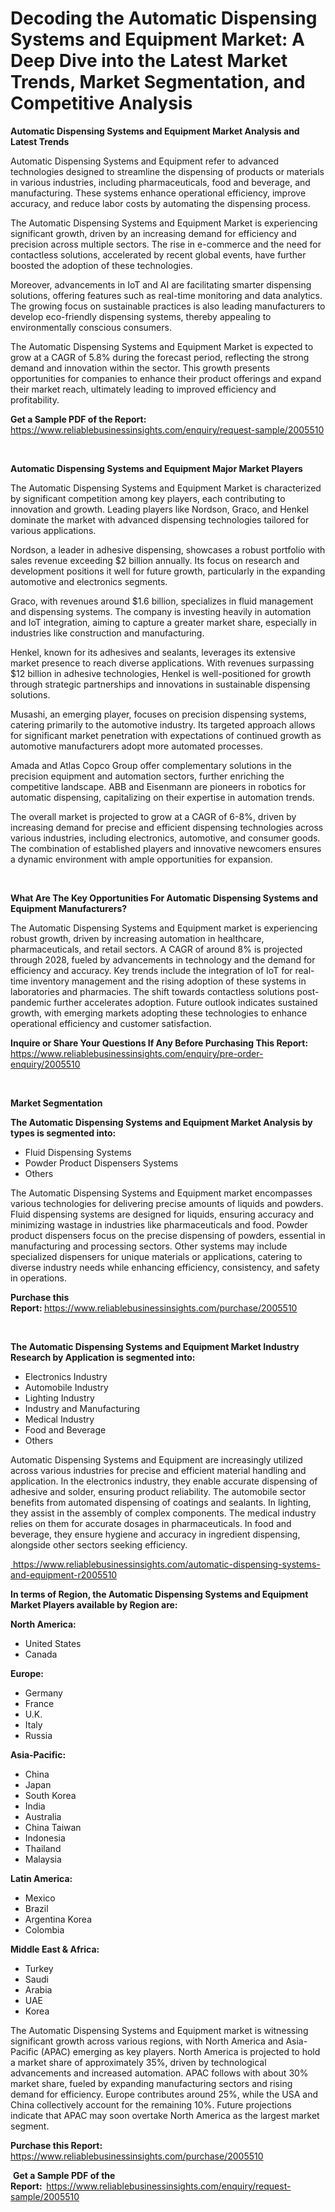 <p><h1>Decoding the Automatic Dispensing Systems and Equipment Market: A Deep Dive into the Latest Market Trends, Market Segmentation, and Competitive Analysis</h1></p><p><strong>Automatic Dispensing Systems and Equipment Market Analysis and Latest Trends</strong></p>
<p><p>Automatic Dispensing Systems and Equipment refer to advanced technologies designed to streamline the dispensing of products or materials in various industries, including pharmaceuticals, food and beverage, and manufacturing. These systems enhance operational efficiency, improve accuracy, and reduce labor costs by automating the dispensing process. </p><p>The Automatic Dispensing Systems and Equipment Market is experiencing significant growth, driven by an increasing demand for efficiency and precision across multiple sectors. The rise in e-commerce and the need for contactless solutions, accelerated by recent global events, have further boosted the adoption of these technologies. </p><p>Moreover, advancements in IoT and AI are facilitating smarter dispensing solutions, offering features such as real-time monitoring and data analytics. The growing focus on sustainable practices is also leading manufacturers to develop eco-friendly dispensing systems, thereby appealing to environmentally conscious consumers. </p><p>The Automatic Dispensing Systems and Equipment Market is expected to grow at a CAGR of 5.8% during the forecast period, reflecting the strong demand and innovation within the sector. This growth presents opportunities for companies to enhance their product offerings and expand their market reach, ultimately leading to improved efficiency and profitability.</p></p>
<p><strong>Get a Sample PDF of the Report:&nbsp;</strong> <a href="https://www.reliablebusinessinsights.com/enquiry/request-sample/2005510?utm_campaign=3321&utm_medium=2&utm_source=Github&utm_content=ia&utm_term=12042025&utm_id=automatic-dispensing-systems-and-equipment">https://www.reliablebusinessinsights.com/enquiry/request-sample/2005510</a></p>
<p>&nbsp;</p>
<p><strong>Automatic Dispensing Systems and Equipment Major Market Players</strong></p>
<p><p>The Automatic Dispensing Systems and Equipment Market is characterized by significant competition among key players, each contributing to innovation and growth. Leading players like Nordson, Graco, and Henkel dominate the market with advanced dispensing technologies tailored for various applications.</p><p>Nordson, a leader in adhesive dispensing, showcases a robust portfolio with sales revenue exceeding $2 billion annually. Its focus on research and development positions it well for future growth, particularly in the expanding automotive and electronics segments.</p><p>Graco, with revenues around $1.6 billion, specializes in fluid management and dispensing systems. The company is investing heavily in automation and IoT integration, aiming to capture a greater market share, especially in industries like construction and manufacturing.</p><p>Henkel, known for its adhesives and sealants, leverages its extensive market presence to reach diverse applications. With revenues surpassing $12 billion in adhesive technologies, Henkel is well-positioned for growth through strategic partnerships and innovations in sustainable dispensing solutions.</p><p>Musashi, an emerging player, focuses on precision dispensing systems, catering primarily to the automotive industry. Its targeted approach allows for significant market penetration with expectations of continued growth as automotive manufacturers adopt more automated processes.</p><p>Amada and Atlas Copco Group offer complementary solutions in the precision equipment and automation sectors, further enriching the competitive landscape. ABB and Eisenmann are pioneers in robotics for automatic dispensing, capitalizing on their expertise in automation trends.</p><p>The overall market is projected to grow at a CAGR of 6-8%, driven by increasing demand for precise and efficient dispensing technologies across various industries, including electronics, automotive, and consumer goods. The combination of established players and innovative newcomers ensures a dynamic environment with ample opportunities for expansion.</p></p>
<p>&nbsp;</p>
<p><strong>What Are The Key Opportunities For Automatic Dispensing Systems and Equipment Manufacturers?</strong></p>
<p><p>The Automatic Dispensing Systems and Equipment market is experiencing robust growth, driven by increasing automation in healthcare, pharmaceuticals, and retail sectors. A CAGR of around 8% is projected through 2028, fueled by advancements in technology and the demand for efficiency and accuracy. Key trends include the integration of IoT for real-time inventory management and the rising adoption of these systems in laboratories and pharmacies. The shift towards contactless solutions post-pandemic further accelerates adoption. Future outlook indicates sustained growth, with emerging markets adopting these technologies to enhance operational efficiency and customer satisfaction.</p></p>
<p><strong>Inquire or Share Your Questions If Any Before Purchasing This Report:</strong> <a href="https://www.reliablebusinessinsights.com/enquiry/pre-order-enquiry/2005510?utm_campaign=3321&utm_medium=2&utm_source=Github&utm_content=ia&utm_term=12042025&utm_id=automatic-dispensing-systems-and-equipment">https://www.reliablebusinessinsights.com/enquiry/pre-order-enquiry/2005510</a></p>
<p>&nbsp;</p>
<p><strong>Market Segmentation</strong></p>
<p><strong>The Automatic Dispensing Systems and Equipment Market Analysis by types is segmented into:</strong></p>
<p><ul><li>Fluid Dispensing Systems</li><li>Powder Product Dispensers Systems</li><li>Others</li></ul></p>
<p><p>The Automatic Dispensing Systems and Equipment market encompasses various technologies for delivering precise amounts of liquids and powders. Fluid dispensing systems are designed for liquids, ensuring accuracy and minimizing wastage in industries like pharmaceuticals and food. Powder product dispensers focus on the precise dispensing of powders, essential in manufacturing and processing sectors. Other systems may include specialized dispensers for unique materials or applications, catering to diverse industry needs while enhancing efficiency, consistency, and safety in operations.</p></p>
<p><strong>Purchase this Report:&nbsp;</strong><a href="https://www.reliablebusinessinsights.com/purchase/2005510?utm_campaign=3321&utm_medium=2&utm_source=Github&utm_content=ia&utm_term=12042025&utm_id=automatic-dispensing-systems-and-equipment">https://www.reliablebusinessinsights.com/purchase/2005510</a></p>
<p>&nbsp;</p>
<p><strong>The Automatic Dispensing Systems and Equipment Market Industry Research by Application is segmented into:</strong></p>
<p><ul><li>Electronics Industry</li><li>Automobile Industry</li><li>Lighting Industry</li><li>Industry and Manufacturing</li><li>Medical Industry</li><li>Food and Beverage</li><li>Others</li></ul></p>
<p><p>Automatic Dispensing Systems and Equipment are increasingly utilized across various industries for precise and efficient material handling and application. In the electronics industry, they enable accurate dispensing of adhesive and solder, ensuring product reliability. The automobile sector benefits from automated dispensing of coatings and sealants. In lighting, they assist in the assembly of complex components. The medical industry relies on them for accurate dosages in pharmaceuticals. In food and beverage, they ensure hygiene and accuracy in ingredient dispensing, alongside other sectors seeking efficiency.</p></p>
<p><a href="https://www.reliablebusinessinsights.com/automatic-dispensing-systems-and-equipment-r2005510?utm_campaign=3321&utm_medium=2&utm_source=Github&utm_content=ia&utm_term=12042025&utm_id=automatic-dispensing-systems-and-equipment">&nbsp;https://www.reliablebusinessinsights.com/automatic-dispensing-systems-and-equipment-r2005510</a></p>
<p><strong>In terms of Region, the Automatic Dispensing Systems and Equipment Market Players available by Region are:</strong></p>
<p>
    <p> <strong> North America: </strong>
        <ul>
            <li>United States</li>
            <li>Canada</li>
        </ul>
        </p> 
    <p> <strong> Europe: </strong>
        <ul>
            <li>Germany</li>
            <li>France</li>
            <li>U.K.</li>
            <li>Italy</li>
            <li>Russia</li>
        </ul>
        </p> 
    <p> <strong> Asia-Pacific: </strong>
        <ul>
            <li>China</li>
            <li>Japan</li>
            <li>South Korea</li>
            <li>India</li>
            <li>Australia</li>
            <li>China Taiwan</li>
            <li>Indonesia</li>
            <li>Thailand</li>
            <li>Malaysia</li>
        </ul>
        </p> 
    <p> <strong> Latin America: </strong>
        <ul>
            <li>Mexico</li>
            <li>Brazil</li>
            <li>Argentina Korea</li>
            <li>Colombia</li>
        </ul>
        </p> 
    <p> <strong> Middle East & Africa: </strong>
        <ul>
            <li>Turkey</li>
            <li>Saudi</li>
            <li>Arabia</li>
            <li>UAE</li>
            <li>Korea</li>
        </ul>
    </p>
    </p>
<p><p>The Automatic Dispensing Systems and Equipment market is witnessing significant growth across various regions, with North America and Asia-Pacific (APAC) emerging as key players. North America is projected to hold a market share of approximately 35%, driven by technological advancements and increased automation. APAC follows with about 30% market share, fueled by expanding manufacturing sectors and rising demand for efficiency. Europe contributes around 25%, while the USA and China collectively account for the remaining 10%. Future projections indicate that APAC may soon overtake North America as the largest market segment.</p></p>
<p><strong>Purchase this Report: </strong><a href="https://www.reliablebusinessinsights.com/purchase/2005510?utm_campaign=3321&utm_medium=2&utm_source=Github&utm_content=ia&utm_term=12042025&utm_id=automatic-dispensing-systems-and-equipment">https://www.reliablebusinessinsights.com/purchase/2005510</a></p>
<p>&nbsp;<strong>Get a Sample PDF of the Report:&nbsp;&nbsp;</strong><a href="https://www.reliablebusinessinsights.com/enquiry/request-sample/2005510?utm_campaign=3321&utm_medium=2&utm_source=Github&utm_content=ia&utm_term=12042025&utm_id=automatic-dispensing-systems-and-equipment">https://www.reliablebusinessinsights.com/enquiry/request-sample/2005510</a></p>
<p><strong></strong></p>
<p><p></p><p></p><p></p></p>